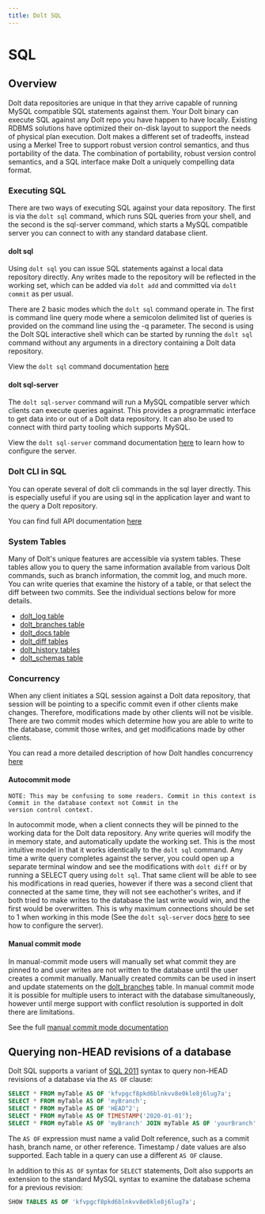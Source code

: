 ```yaml
---
title: Dolt SQL
---
```


# SQL

## Overview

Dolt data repositories are unique in that they arrive capable of running MySQL compatible SQL statements against them. Your Dolt binary can execute SQL against any Dolt repo you have happen to have locally. Existing RDBMS solutions have optimized their on-disk layout to support the needs of physical plan execution. Dolt makes a different set of tradeoffs, instead using a Merkel Tree to support robust version control semantics, and thus portability of the data. The combination of portability, robust version control semantics, and a SQL interface make Dolt a uniquely compelling data format.

### Executing SQL

There are two ways of executing SQL against your data repository. The first is via the `dolt sql` command, which runs SQL queries from your shell, and the second is the sql-server command, which starts a MySQL compatible server you can connect to with any standard database client.

#### dolt sql

Using `dolt sql` you can issue SQL statements against a local data repository directly. Any writes made to the repository will be reflected in the working set, which can be added via `dolt add` and committed via `dolt commit` as per usual.

There are 2 basic modes which the `dolt sql` command operate in. The first is command line query mode where a semicolon delimited list of queries is provided on the command line using the -q parameter. The second is using the Dolt SQL interactive shell which can be started by running the `dolt sql` command without any arguments in a directory containing a Dolt data repository.

View the `dolt sql` command documentation [here](https://github.com/dolthub/docs/tree/95ed38328c2aed47d61c08060dc93f0b852d1baa/content/reference/cli/README.md#dolt-sql)

#### dolt sql-server

The `dolt sql-server` command will run a MySQL compatible server which clients can execute queries against. This provides a programmatic interface to get data into or out of a Dolt data repository. It can also be used to connect with third party tooling which supports MySQL.

View the `dolt sql-server` command documentation [here](https://github.com/dolthub/docs/tree/95ed38328c2aed47d61c08060dc93f0b852d1baa/content/reference/cli/README.md#dolt-sql-server) to learn how to configure the server.

### Dolt CLI in SQL

You can operate several of dolt cli commands in the sql layer directly. This is especially useful if you are using sql in the application layer and want to the query a Dolt repository.

You can find full API documentation [here](https://github.com/dolthub/docs/tree/95ed38328c2aed47d61c08060dc93f0b852d1baa/content/reference/sql/dolt-sql-functions/README.md)

### System Tables

Many of Dolt's unique features are accessible via system tables. These tables allow you to query the same information available from various Dolt commands, such as branch information, the commit log, and much more. You can write queries that examine the history of a table, or that select the diff between two commits. See the individual sections below for more details.

* [dolt\_log table](https://github.com/dolthub/docs/tree/95ed38328c2aed47d61c08060dc93f0b852d1baa/content/reference/sql/dolt-sql-functions/README.md#dolt-system-tables_dolt_log)
* [dolt\_branches table](https://github.com/dolthub/docs/tree/95ed38328c2aed47d61c08060dc93f0b852d1baa/content/reference/sql/dolt-sql-functions/README.md#dolt-system-tables_dolt_branches)
* [dolt\_docs table](https://github.com/dolthub/docs/tree/95ed38328c2aed47d61c08060dc93f0b852d1baa/content/reference/sql/dolt-sql-functions/README.md#dolt-system-tables_dolt_docs)
* [dolt\_diff tables](https://github.com/dolthub/docs/tree/95ed38328c2aed47d61c08060dc93f0b852d1baa/content/reference/sql/dolt-sql-functions/README.md#dolt-system-tables_dolt_diff_tablename)
* [dolt\_history tables](https://github.com/dolthub/docs/tree/95ed38328c2aed47d61c08060dc93f0b852d1baa/content/reference/sql/dolt-sql-functions/README.md#dolt-system-tables_dolt_history_tablename)
* [dolt\_schemas table](https://github.com/dolthub/docs/tree/95ed38328c2aed47d61c08060dc93f0b852d1baa/content/reference/sql/dolt-sql-functions/README.md#dolt-system-tables_dolt_schemas)

### Concurrency

When any client initiates a SQL session against a Dolt data repository, that session will be pointing to a specific commit even if other clients make changes. Therefore, modifications made by other clients will not be visible. There are two commit modes which determine how you are able to write to the database, commit those writes, and get modifications made by other clients.

You can read a more detailed description of how Dolt handles concurrency [here](https://github.com/dolthub/docs/tree/95ed38328c2aed47d61c08060dc93f0b852d1baa/content/reference/sql/concurrency/README.md)

#### Autocommit mode

```text
NOTE: This may be confusing to some readers. Commit in this context is Commit in the database context not Commit in the
version control context.
```

In autocommit mode, when a client connects they will be pinned to the working data for the Dolt data repository. Any write queries will modify the in memory state, and automatically update the working set. This is the most intuitive model in that it works identically to the `dolt sql` command. Any time a write query completes against the server, you could open up a separate terminal window and see the modifications with `dolt diff` or by running a SELECT query using `dolt sql`. That same client will be able to see his modifications in read queries, however if there was a second client that connected at the same time, they will not see eachother's writes, and if both tried to make writes to the database the last write would win, and the first would be overwritten. This is why maximum connections should be set to 1 when working in this mode \(See the `dolt sql-server` docs [here](../cli.md#dolt-sql-server) to see how to configure the server\).

#### Manual commit mode

In manual-commit mode users will manually set what commit they are pinned to and user writes are not written to the database until the user creates a commit manually. Manually created commits can be used in insert and update statements on the [dolt\_branches](https://github.com/dolthub/docs/tree/95ed38328c2aed47d61c08060dc93f0b852d1baa/content/reference/sql/dolt-system-tables/README.md) table. In manual commit mode it is possible for multiple users to interact with the database simultaneously, however until merge support with conflict resolution is supported in dolt there are limitations.

See the full [manual commit mode documentation](https://github.com/dolthub/docs/tree/95ed38328c2aed47d61c08060dc93f0b852d1baa/content/reference/sql/concurrency/README.md)

## Querying non-HEAD revisions of a database

Dolt SQL supports a variant of [SQL 2011](https://en.wikipedia.org/wiki/SQL:2011) syntax to query non-HEAD revisions of a database via the `AS OF` clause:

```sql
SELECT * FROM myTable AS OF 'kfvpgcf8pkd6blnkvv8e0kle8j6lug7a';
SELECT * FROM myTable AS OF 'myBranch';
SELECT * FROM myTable AS OF 'HEAD^2';
SELECT * FROM myTable AS OF TIMESTAMP('2020-01-01');
SELECT * FROM myTable AS OF 'myBranch' JOIN myTable AS OF 'yourBranch' AS foo;
```

The `AS OF` expression must name a valid Dolt reference, such as a commit hash, branch name, or other reference. Timestamp / date values are also supported. Each table in a query can use a different `AS OF` clause.

In addition to this `AS OF` syntax for `SELECT` statements, Dolt also supports an extension to the standard MySQL syntax to examine the database schema for a previous revision:

```sql
SHOW TABLES AS OF 'kfvpgcf8pkd6blnkvv8e0kle8j6lug7a';
```

